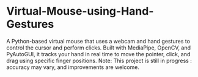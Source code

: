 # Virtual-Mouse-using-Hand-Gestures
A Python-based virtual mouse that uses a webcam and hand gestures to control the cursor and perform clicks. Built with MediaPipe, OpenCV, and PyAutoGUI, it tracks your hand in real time to move the pointer, click, and drag using specific finger positions.  Note: This project is still in progress : accuracy may vary, and improvements are welcome.
